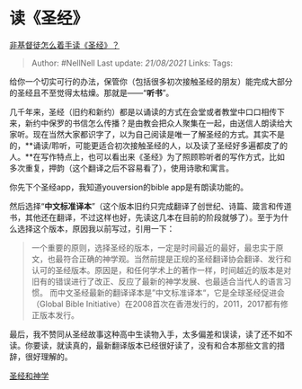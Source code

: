 # 读《圣经》
[非基督徒怎么着手读《圣经》？](https://www.zhihu.com/question/19840190/answer/605838102)

> Author: #NellNell
Last update: *21/08/2021*
Links:
Tags:

给你一个切实可行的办法，保管你（包括很多初次接触圣经的朋友）能完成大部分的圣经且不至觉得太枯燥。那就是——“**听书**”。

几千年来，圣经（旧约和新约）都是以诵读的方式在会堂或者教堂中口口相传下来，新约中保罗的书信怎么传播？是由教会把众人聚集在一起，由送信人朗读给大家听。现在当然大家都识字了，以为自己阅读是唯一了解圣经的方式。其实不是的，**诵读/聆听，可能更适合初次接触圣经的人，以及读了圣经好多遍都皮了的人。**在写作特点上，也可以看出来《圣经》为了照顾聆听者的写作方式，比如多次重复，押韵（这个翻译之后不容易看了），使用诗歌和寓言。

你先下个圣经app，我知道youversion的bible app是有朗读功能的。

然后选择“**中文标准译本**”（这个版本旧约只完成翻译了创世纪、诗篇、箴言和传道书，其他还在翻译，不过这样也好，先读这几本在目前的阶段就够了）。至于为什么选择这个版本，原因我以前写过，引用一下：

> 一个重要的原则，选择圣经的版本，一定是时间最近的最好，最忠实于原文，也最符合正确的神学观。当然前提是正规的圣经翻译协会翻译、发行和认可的圣经版本。原因是，和任何学术上的著作一样，时间越近的版本是对旧有的错误进行了改正、反应了最新的神学发展、也最适合当代人的语言习惯。
> 而中文圣经最新的翻译译本是”中文标准译本“，它是全球圣经促进会（Global Bible Initiative）在2008首次在香港发行的，2011，2017都有修正版本发行。

最后，我不赞同从圣经故事这种高中生读物入手，太多偏差和误读，读了还不如不读。你要读，就读真的，最新翻译版本已经很好读了，没有和合本那些文言的措辞，很好理解的。

[圣经和神学](https://www.zhihu.com/collection/313814574)
